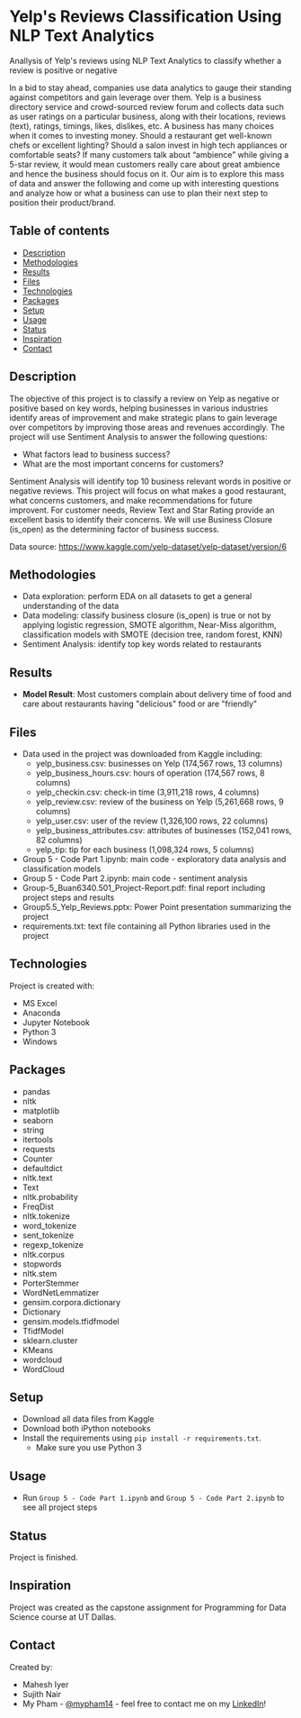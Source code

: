 # Yelp's Reviews Classification Using NLP Text Analytics
Anallysis of Yelp's reviews using NLP Text Analytics to classify whether a review is positive or negative

In a bid to stay ahead, companies use data analytics to gauge their standing against competitors and gain leverage over them. Yelp is a business directory service and crowd-sourced review forum and collects data such as user ratings on a particular business, along with their locations, reviews (text), ratings, timings, likes, dislikes, etc.
A business has many choices when it comes to investing money. Should a restaurant get well-known chefs or excellent lighting? Should a salon invest in high tech appliances or comfortable seats? If many customers talk about “ambience” while giving a 5-star review, it would mean customers really care about great ambience and hence the business should focus on it. Our aim is to explore this mass of data and answer the following and come up with interesting questions and analyze how or what a business can use to plan their next step to position their product/brand.

## Table of contents
* [Description](#description)
* [Methodologies](#methodologies)
* [Results](#results)
* [Files](#files)
* [Technologies](#technologies)
* [Packages](#packages)
* [Setup](#setup)
* [Usage](#usage)
* [Status](#status)
* [Inspiration](#inspiration)
* [Contact](#contact)

## Description
The objective of this project is to classify a review on Yelp as negative or positive based on key words, helping businesses in various industries identify areas of improvement and make strategic plans to gain leverage over competitors by improving those areas and revenues accordingly. The project will use Sentiment Analysis to answer the following questions:
* What factors lead to business success?
* What are the most important concerns for customers?

Sentiment Analysis will identify top 10 business relevant words in positive or negative reviews. This project will focus on what makes a good restaurant, what concerns customers, and make recommendations for future improvent. For customer needs, Review Text and Star Rating provide an excellent basis to identify their concerns. We will use Business Closure (is_open) as the determining factor of business success.

Data source: https://www.kaggle.com/yelp-dataset/yelp-dataset/version/6

## Methodologies
* Data exploration: perform EDA on all datasets to get a general understanding of the data
* Data modeling: classify business closure (is_open) is true or not by applying logistic regression, SMOTE algorithm, Near-Miss algorithm, classification models with SMOTE (decision tree, random forest, KNN)
* Sentiment Analysis: identify top key words related to restaurants

## Results
* **Model Result**: Most customers complain about delivery time of food and care about restaurants having "delicious" food or are "friendly"

## Files
* Data used in the project was downloaded from Kaggle including:
  - yelp_business.csv: businesses on Yelp (174,567 rows, 13 columns)
  - yelp_business_hours.csv: hours of operation (174,567 rows, 8 columns)
  - yelp_checkin.csv: check-in time (3,911,218 rows, 4 columns)
  - yelp_review.csv: review of the business on Yelp (5,261,668 rows, 9 columns)
  - yelp_user.csv: user of the review (1,326,100 rows, 22 columns)
  - yelp_business_attributes.csv: attributes of businesses (152,041 rows, 82 columns)
  - yelp_tip: tip for each business (1,098,324 rows, 5 columns)
* Group 5 - Code Part 1.ipynb: main code - exploratory data analysis and classification models
* Group 5 - Code Part 2.ipynb: main code - sentiment analysis
* Group-5_Buan6340.501_Project-Report.pdf: final report including project steps and results
* Group5.5_Yelp_Reviews.pptx: Power Point presentation summarizing the project
* requirements.txt: text file containing all Python libraries used in the project

## Technologies
Project is created with:
* MS Excel
* Anaconda
* Jupyter Notebook
* Python 3
* Windows

## Packages
* pandas
* nltk
* matplotlib
* seaborn
* string
* itertools
* requests
* Counter
* defaultdict
* nltk.text 
* Text
* nltk.probability 
* FreqDist
* nltk.tokenize 
* word_tokenize
* sent_tokenize
* regexp_tokenize
* nltk.corpus 
* stopwords
* nltk.stem 
* PorterStemmer
* WordNetLemmatizer
* gensim.corpora.dictionary 
* Dictionary
* gensim.models.tfidfmodel 
* TfidfModel
* sklearn.cluster 
* KMeans
* wordcloud 
* WordCloud

## Setup
* Download all data files from Kaggle
* Download both iPython notebooks
* Install the requirements using `pip install -r requirements.txt`.
  - Make sure you use Python 3

## Usage
* Run `Group 5 - Code Part 1.ipynb` and `Group 5 - Code Part 2.ipynb` to see all project steps

## Status
Project is finished.

## Inspiration
Project was created as the capstone assignment for Programming for Data Science course at UT Dallas.

## Contact
Created by:
* Mahesh Iyer
* Sujith Nair
* My Pham - [@mypham14](https://github.com/mypham14/) - feel free to contact me on my [LinkedIn](https://www.linkedin.com/in/mytrapham)!
